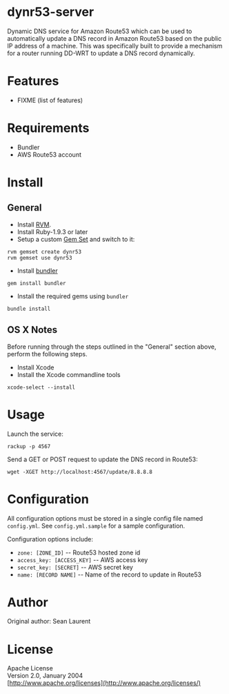 # dynr53-server

Dynamic DNS service for Amazon Route53 which can be used to automatically update a DNS record in Amazon Route53 based on the public IP address of a machine. This was specifically built to provide a mechanism for a router running DD-WRT to update a DNS record dynamically.

# Features

* FIXME (list of features)

# Requirements

* Bundler
* AWS Route53 account

# Install

## General

* Install [RVM](https://rvm.io/).
* Install Ruby-1.9.3 or later
* Setup a custom [Gem Set](https://rvm.io/gemsets/basics) and switch to it:

```
rvm gemset create dynr53
rvm gemset use dynr53
```

* Install [bundler](http://bundler.io/)

```
gem install bundler
```

* Install the required gems using `bundler`

```
bundle install
```

## OS X Notes

Before running through the steps outlined in the "General" section above, perform the following steps.

* Install Xcode
* Install the Xcode commandline tools

```
xcode-select --install
```

# Usage

Launch the service:

```
rackup -p 4567
```

Send a GET or POST request to update the DNS record in Route53:

```
wget -XGET http://localhost:4567/update/8.8.8.8
```

# Configuration

All configuration options must be stored in a single config file named `config.yml`. See `config.yml.sample` for a sample configuration.

Configuration options include:

* `zone: [ZONE_ID]` -- Route53 hosted zone id
* `access_key: [ACCESS_KEY]` -- AWS access key
* `secret_key: [SECRET]` -- AWS secret key
* `name: [RECORD NAME]` -- Name of the record to update in Route53


# Author

Original author: Sean Laurent

# License

Apache License  
Version 2.0, January 2004  
[http://www.apache.org/licenses](http://www.apache.org/licenses/)